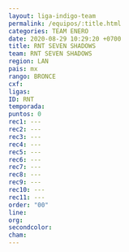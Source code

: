```yaml
---
layout: liga-indigo-team
permalink: /equipos/:title.html
categories: TEAM ENERO
date: 2020-08-29 10:29:20 +0700
title: RNT SEVEN SHADOWS
team: RNT SEVEN SHADOWS
region: LAN
pais: mx
rango: BRONCE
cxf: 
ligas: 
ID: RNT
temporada: 
puntos: 0
rec1: ---
rec2: ---
rec3: ---
rec4: ---
rec5: ---
rec6: ---
rec7: ---
rec8: ---
rec9: ---
rec10: ---
rec11: ---
order: "00"
line: 
org: 
secondcolor: 
cham:
---
```

